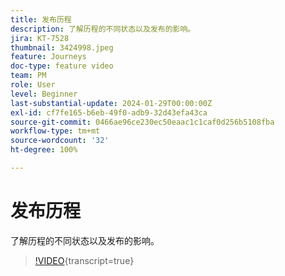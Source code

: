 ```yaml
---
title: 发布历程
description: 了解历程的不同状态以及发布的影响。
jira: KT-7528
thumbnail: 3424998.jpeg
feature: Journeys
doc-type: feature video
team: PM
role: User
level: Beginner
last-substantial-update: 2024-01-29T00:00:00Z
exl-id: cf7fe165-b6eb-49f0-adb9-32d43efa43ca
source-git-commit: 0466ae96ce230ec50eaac1c1caf0d256b5108fba
workflow-type: tm+mt
source-wordcount: '32'
ht-degree: 100%

---
```


# 发布历程

了解历程的不同状态以及发布的影响。

>[!VIDEO](https://video.tv.adobe.com/v/3424998?quality=12&learn=on){transcript=true}

